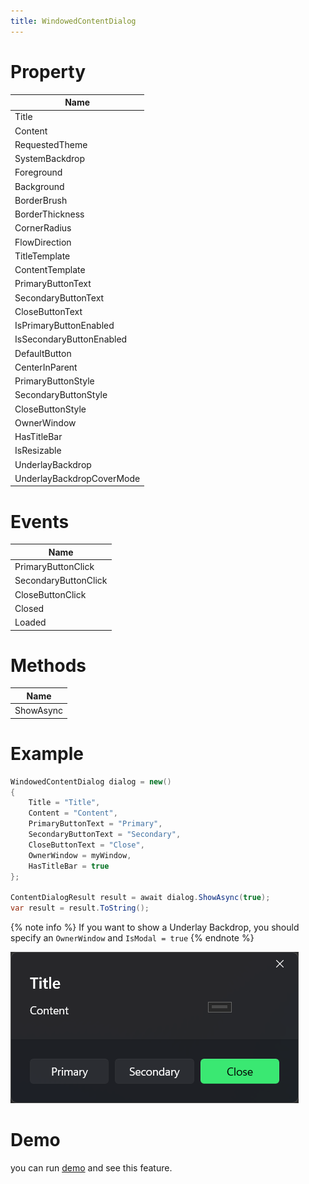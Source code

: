 ```yaml
---
title: WindowedContentDialog
---
```


# Property

|Name|
|-|
|Title|
|Content|
|RequestedTheme|
|SystemBackdrop|
|Foreground|
|Background|
|BorderBrush|
|BorderThickness|
|CornerRadius|
|FlowDirection|
|TitleTemplate|
|ContentTemplate|
|PrimaryButtonText|
|SecondaryButtonText|
|CloseButtonText|
|IsPrimaryButtonEnabled|
|IsSecondaryButtonEnabled|
|DefaultButton|
|CenterInParent|
|PrimaryButtonStyle|
|SecondaryButtonStyle|
|CloseButtonStyle|
|OwnerWindow|
|HasTitleBar|
|IsResizable|
|UnderlayBackdrop|
|UnderlayBackdropCoverMode|

# Events

|Name|
|-|
|PrimaryButtonClick|
|SecondaryButtonClick|
|CloseButtonClick|
|Closed|
|Loaded|

# Methods

|Name|
|-|
|ShowAsync|

# Example

```cs
WindowedContentDialog dialog = new()
{
    Title = "Title",
    Content = "Content",
    PrimaryButtonText = "Primary",
    SecondaryButtonText = "Secondary",
    CloseButtonText = "Close",
    OwnerWindow = myWindow,
    HasTitleBar = true
};

ContentDialogResult result = await dialog.ShowAsync(true);
var result = result.ToString();
```

{% note info %}
If you want to show a Underlay Backdrop, you should specify an `OwnerWindow` and `IsModal = true`
{% endnote %}

![DevWinUI](https://raw.githubusercontent.com/ghost1372/DevWinUI-Resources/refs/heads/main/DevWinUI-Docs/WindowedContentDialog.png)

# Demo
you can run [demo](https://github.com/Ghost1372/DevWinUI) and see this feature.
